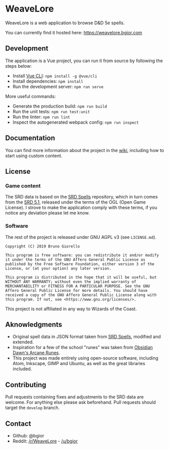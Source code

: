 # WeaveLore

WeaveLore is a web application to browse D&D 5e spells.

You can currently find it hosted here: https://weavelore.bgior.com

## Development
The application is a Vue project, you can run it from source by following the steps below:

- Install [Vue CLI](https://cli.vuejs.org/guide/installation.html): `npm install -g @vue/cli`
- Install dependencies: `npm install`
- Run the development server: `npm run serve`

More useful commands:

- Generate the production build: `npm run build`
- Run the unit tests: `npm run test:unit`
- Run the linter: `npm run lint`
- Inspect the autogenerated webpack config: `npm run inspect`

## Documentation
You can find more information about the project in the [wiki](https://github.com/bgior/weavelore/wiki), including how to start using custom content.

## License

### Game content
The SRD data is based on the [SRD Spells](https://github.com/vorpalhex/srd_spells) repository, which in turn comes from the [SRD 5.1](https://dnd.wizards.com/articles/features/systems-reference-document-srd), released under the terms of the OGL (Open Game License). I strove to make the application comply with these terms, if you notice any deviation please let me know.

### Software
The rest of the project is released under GNU AGPL v3 (see `LICENSE.md`).

```
Copyright (C) 2019 Bruno Giorello

This program is free software: you can redistribute it and/or modify it under the terms of the GNU Affero General Public License as published by the Free Software Foundation, either version 3 of the License, or (at your option) any later version.

This program is distributed in the hope that it will be useful, but WITHOUT ANY WARRANTY; without even the implied warranty of MERCHANTABILITY or FITNESS FOR A PARTICULAR PURPOSE. See the GNU Affero General Public License for more details. You should have received a copy of the GNU Affero General Public License along with this program. If not, see <https://www.gnu.org/licenses/>.
```

This project is not affiliated in any way to Wizards of the Coast.

## Aknowledgments
- Original spell data in JSON format taken from [SRD Spells](https://github.com/vorpalhex/srd_spells), modified and extended.
- Inspiration for a few of the school "runes" was taken from [Obsidian Dawn's Arcane Runes](https://www.obsidiandawn.com/arcane-runes-photoshop-gimp-brushes).
- This project was made entirely using open-source software, including Atom, Inkscape, GIMP and Ubuntu, as well as the great libraries included.

## Contributing
Pull requests containing fixes and adjustments to the SRD data are welcome. For anything else please ask beforehand. Pull requests should target the `develop` branch.

## Contact
- Github: @bgior
- Reddit: [/r/WeaveLore](https://www.reddit.com/r/WeaveLore/) - [/u/bgior](https://www.reddit.com/user/bgior)

